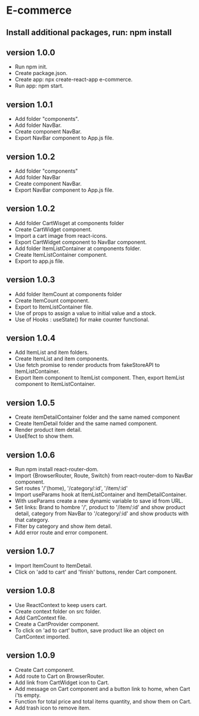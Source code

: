 # E-commerce

## Install additional packages, run: npm install

## version 1.0.0

- Run npm init.
- Create package.json.
- Create app: npx create-react-app e-commerce.
- Run app: npm start.

## version 1.0.1

- Add folder "components".
- Add folder NavBar.
- Create component NavBar.
- Export NavBar component to App.js file.

## version 1.0.2

- Add folder "components"
- Add folder NavBar
- Create component NavBar.
- Export NavBar component to App.js file.

## version 1.0.2

- Add folder CartWisget at components folder
- Create CartWidget component.
- Import a cart image from react-icons.
- Export CartWidget component to NavBar component.
- Add folder ItemListContainer at components folder.
- Create ItemListContainer component.
- Export to app.js file.

## version 1.0.3

- Add folder ItemCount at components folder
- Create ItemCount component.
- Export to ItemListContainer file.
- Use of props to assign a value to initial value and a stock.
- Use of Hooks : useState() for make counter functional.

## version 1.0.4

- Add ItemList and item folders.
- Create ItemList and item components.
- Use fetch promise to render products from fakeStoreAPI to ItemListContainer.
- Export Item component to ItemList component. Then, export ItemList component to ItemListContainer.

## version 1.0.5

- Create itemDetailContainer folder and the same named component
- Create ItemDetail folder and the same named component.
- Render product item detail.
- UseEfect to show them.

## version 1.0.6

- Run npm install react-router-dom.
- Import {BrowserRouter, Route, Switch} from react-router-dom to NavBar component.
- Set routes '/'(home), '/category/:id', '/item/:id'
- Import useParams hook at ItemListContainer and ItemDetailContainer.
- With useParams create a new dynamic variable to save id from URL.
- Set links: Brand to hombre '/', product to '/item/:id' and show product detail, category from NavBar to '/category/:id' and show products with that category.
- Filter by category and show item detail.
- Add error route and error component.

## version 1.0.7

- Import ItemCount to ItemDetail.
- Click on 'add to cart' and 'finish' buttons, render Cart component.

## version 1.0.8

- Use ReactContext to keep users cart.
- Create context folder on src folder.
- Add CartContext file.
- Create a CartProvider component.
- To click on 'ad to cart' button, save product like an object on CartContext imported.

## version 1.0.9

- Create Cart component.
- Add route to Cart on BrowserRouter.
- Add link from CartWidget icon to Cart.
- Add message on Cart component and a button link to home, when Cart i'ts empty.
- Function for total price and total items quantity, and show them on Cart.
- Add trash icon to remove item.
